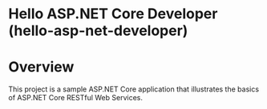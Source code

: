 # Hello ASP.NET Core Developer (hello-asp-net-developer)

# Overview
This project is a sample ASP.NET Core application that illustrates the basics of ASP.NET Core RESTful Web Services.